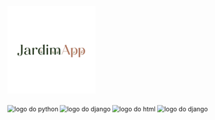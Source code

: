 # <img src="imagens/logo.png" alt="logo do python" width="200 px">
<img src="https://images.icon-icons.com/112/PNG/512/python_18894.png" alt="logo do python" width="45px">
<img src="https://images.icon-icons.com/2107/PNG/96/file_type_django_icon_130645.png" alt="logo do django" width="45px">
<img src="https://images.icon-icons.com/2790/PNG/96/html_filetype_icon_177535.png" alt="logo do html" width="45px">
<img src="https://images.icon-icons.com/2790/PNG/96/css_filetype_icon_177544.png" alt="logo do django" width="45px">



